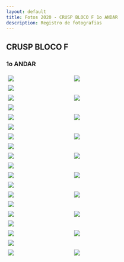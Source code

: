 ```yaml
---
layout: default
title: Fotos 2020 - CRUSP BLOCO F 1o ANDAR
description: Registro de fotografias
---
```


<!-- 
Em href="" colocar dentro das aspas o link 
do arquivo seja no drive ou no próprio github
LEMBRE-SE SEMPRE DE TORNÁ-LO PÚBLICO
-->

## CRUSP BLOCO F
### 1o ANDAR

<div class = "row">
	<div class = "column" style="width:100%"><img src="./andar1/1.jpg"></div>
	<div class = "column" style="width:100%"><img src="./andar1/2.jpg"></div>
	<div class = "column" style="width:100%"><img src="./andar1/3.jpg"></div>
</div>
<div class = "row">
	<div class = "column" style="width:100%"><img src="./andar1/4.jpg"></div>
	<div class = "column" style="width:100%"><img src="./andar1/5.jpg"></div>
	<div class = "column" style="width:100%"><img src="./andar1/6.jpg"></div>
</div>
<div class = "row">
	<div class = "column" style="width:100%"><img src="./andar1/7.jpg"></div>
	<div class = "column" style="width:100%"><img src="./andar1/8.jpg"></div>
	<div class = "column" style="width:100%"><img src="./andar1/9.jpg"></div>
</div>
<div class = "row">
	<div class = "column" style="width:100%"><img src="./andar1/10.jpg"></div>
	<div class = "column" style="width:100%"><img src="./andar1/11.jpg"></div>
	<div class = "column" style="width:100%"><img src="./andar1/12.jpg"></div>
</div>
<div class = "row">
	<div class = "column" style="width:100%"><img src="./andar1/13.jpg"></div>
	<div class = "column" style="width:100%"><img src="./andar1/14.jpg"></div>
	<div class = "column" style="width:100%"><img src="./andar1/15.jpg"></div>
</div>
<div class = "row">
	<div class = "column" style="width:100%"><img src="./andar1/16.jpg"></div>
	<div class = "column" style="width:100%"><img src="./andar1/17.jpg"></div>
	<div class = "column" style="width:100%"><img src="./andar1/18.jpg"></div>
</div>
<div class = "row">
	<div class = "column" style="width:100%"><img src="./andar1/19.jpg"></div>
	<div class = "column" style="width:100%"><img src="./andar1/20.jpg"></div>
	<div class = "column" style="width:100%"><img src="./andar1/21.jpg"></div>
</div>
<div class = "row">
	<div class = "column" style="width:100%"><img src="./andar1/22.jpg"></div>
	<div class = "column" style="width:100%"><img src="./andar1/23.jpg"></div>
	<div class = "column" style="width:100%"><img src="./andar1/24.jpg"></div>
</div>
<div class = "row">
	<div class = "column" style="width:100%"><img src="./andar1/25.jpg"></div>
	<div class = "column" style="width:100%"><img src="./andar1/26.jpg"></div>
	<div class = "column" style="width:100%"><img src="./andar1/27.jpg"></div>
</div>
<div class = "row">
	<div class = "column" style="width:100%"><img src="./andar1/28.jpg"></div>
	<div class = "column" style="width:100%"><img src="./andar1/29.jpg"></div>
</div>


<style>
 /* Three image containers (use 25% for four, and 50% for two, etc) */
.column {
  float: left;
  width: 33.33% !important;
  padding: 5px;
}

/* Clear floats after image containers */
.row::after {
  content: "";
  clear: both;
  display: table;
} 
</style>